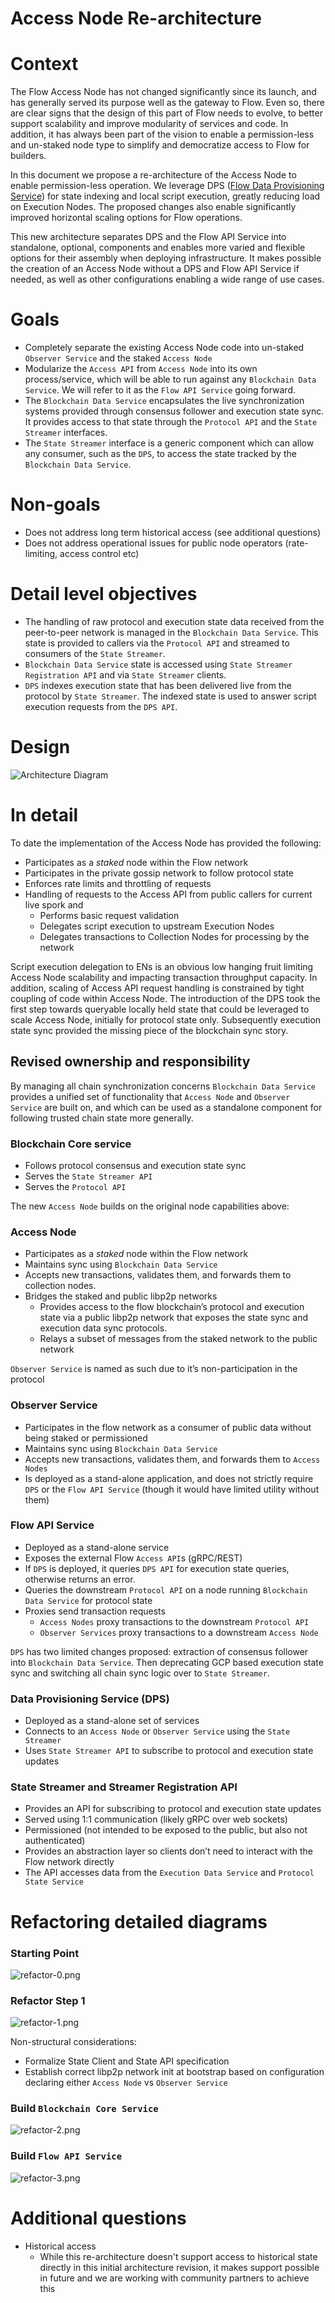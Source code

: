 # Access Node Re-architecture

# Context

The Flow Access Node has not changed significantly since its launch, and has generally served its purpose well as the gateway to Flow. Even so, there are clear signs that the design of this part of Flow needs to evolve, to better support scalability and improve modularity of services and code. In addition, it has always been part of the vision to enable a permission-less and un-staked node type to simplify and democratize access to Flow for builders. 

In this document we propose a re-architecture of the Access Node to enable permission-less operation. We leverage DPS ([Flow Data Provisioning Service](https://github.com/optakt/flow-dps)) for state indexing and local script execution, greatly reducing load on Execution Nodes. The proposed changes also enable significantly improved horizontal scaling options for Flow operations.

This new architecture separates DPS and the Flow API Service into standalone, optional, components and enables more varied and flexible options for their assembly when deploying infrastructure. It makes possible the creation of an Access Node without a DPS and Flow API Service if needed, as well as other configurations enabling a wide range of use cases.

# Goals

- Completely separate the existing Access Node code into un-staked `Observer Service` and the staked `Access Node`
- Modularize the `Access API` from `Access Node` into its own process/service, which will be able to run against any `Blockchain Data Service`. We will refer to it as the `Flow API Service` going forward.
- The `Blockchain Data Service` encapsulates the live synchronization systems provided through consensus follower and execution state sync. It provides access to that state through the `Protocol API` and the `State Streamer` interfaces.
- The `State Streamer` interface is a generic component which can allow any consumer, such as the `DPS`, to access the state tracked by the `Blockchain Data Service`.

# Non-goals

- Does not address long term historical access (see additional questions)
- Does not address operational issues for public node operators (rate-limiting, access control etc)

# Detail level objectives

- The handling of raw protocol and execution state data received from the peer-to-peer network is managed in the `Blockchain Data Service`. This state is provided to callers via the `Protocol API` and streamed to consumers of the `State Streamer`.
- `Blockchain Data Service` state is accessed using `State Streamer Registration API` and via `State Streamer` clients.
- `DPS` indexes execution state that has been delivered live from the protocol by `State Streamer`. The indexed state is used to answer script execution requests from the `DPS API`.

# Design

![Architecture Diagram](images/architecture.png)

# In detail

To date the implementation of the Access Node has provided the following: 

- Participates as a *staked* node within the Flow network
- Participates in the private gossip network to follow protocol state
- Enforces rate limits and throttling of requests
- Handling of requests to the Access API from public callers for current live spork and
    - Performs basic request validation
    - Delegates script execution to upstream Execution Nodes
    - Delegates transactions to Collection Nodes for processing by the network

Script execution delegation to ENs is an obvious low hanging fruit limiting Access Node scalability and impacting transaction throughput capacity. In addition, scaling of Access API request handling is constrained by tight coupling of code within Access Node. The introduction of the DPS took the first step towards queryable locally held state that could be leveraged to scale Access Node, initially for protocol state only. Subsequently execution state sync provided the missing piece of the blockchain sync story. 

## Revised ownership and responsibility

By managing all chain synchronization concerns `Blockchain Data Service` provides a unified set of functionality that `Access Node` and `Observer Service` are built on, and which can be used as a standalone component for following trusted chain state more generally.

### Blockchain Core service

- Follows protocol consensus and execution state sync
- Serves the `State Streamer API`
- Serves the `Protocol API`

The new `Access Node` builds on the original node capabilities above: 
### Access Node

- Participates as a *staked* node within the Flow network
- Maintains sync using `Blockchain Data Service`
- Accepts new transactions, validates them, and forwards them to collection nodes.
- Bridges the staked and public libp2p networks
    - Provides access to the flow blockchain’s protocol and execution state via a public libp2p network that exposes the state sync and execution data sync protocols.
    - Relays a subset of messages from the staked network to the public network

`Observer Service` is named as such due to it’s non-participation in the protocol
### Observer Service

- Participates in the flow network as a consumer of public data without being staked or permissioned
- Maintains sync using `Blockchain Data Service`
- Accepts new transactions, validates them, and forwards them to `Access Nodes`
- Is deployed as a stand-alone application, and does not strictly require `DPS` or the `Flow API Service` (though it would have limited utility without them)

### Flow API Service

- Deployed as a stand-alone service
- Exposes the external Flow `Access API`s (gRPC/REST)
- If `DPS` is deployed, it queries `DPS API` for execution state queries, otherwise returns an error.
- Queries the downstream `Protocol API` on a node running `Blockchain Data Service` for protocol state
- Proxies send transaction requests
    - `Access Nodes` proxy transactions to the downstream `Protocol API`
    - `Observer Services` proxy transactions to a downstream `Access Node`

`DPS` has two limited changes proposed: extraction of consensus follower into `Blockchain Data Service`. Then deprecating GCP based execution state sync and switching all chain sync logic over to `State Streamer`. 

### Data Provisioning Service (DPS)

- Deployed as a stand-alone set of services
- Connects to an `Access Node` or `Observer Service` using the `State Streamer`
- Uses `State Streamer API` to subscribe to protocol and execution state updates

### State Streamer and Streamer Registration API

- Provides an API for subscribing to protocol and execution state updates
- Served using 1:1 communication (likely gRPC over web sockets)
- Permissioned (not intended to be exposed to the public, but also not authenticated)
- Provides an abstraction layer so clients don’t need to interact with the Flow network directly
- The API accesses data from the `Execution Data Service` and `Protocol State Service`

# Refactoring detailed diagrams
### Starting Point
![refactor-0.png](images/refactor-0.png)

### Refactor Step 1
![refactor-1.png](images/refactor-1.png)

Non-structural considerations: 
- Formalize State Client and State API specification
- Establish correct libp2p network init at bootstrap based on configuration declaring either `Access Node` vs `Observer Service`

### Build `Blockchain Core Service`
![refactor-2.png](images/refactor-2.png)

### Build `Flow API Service`
![refactor-3.png](images/refactor-3.png)

# Additional questions

- Historical access
    - While this re-architecture doesn't support access to historical state directly in this initial architecture revision, it makes support possible in future and we are working with community partners to achieve this

